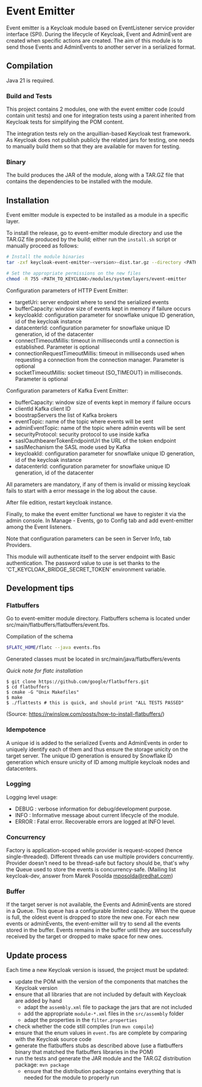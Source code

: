 # Event Emitter

Event emitter is a Keycloak module based on EventListener service provider interface (SPI).
During the lifecycle of Keycloak, Event and AdminEvent are created when specific actions are created.
The aim of this module is to send those Events and AdminEvents to another server in a serialized format.

## Compilation

Java 21 is required.

### Build and Tests
This project contains 2 modules, one with the event emitter code (could contain unit tests) and one for integration tests using a parent inherited from Keycloak tests for simplifying the
POM content.

The integration tests rely on the arquillian-based Keycloak test framework. As Keycloak does not publish publicly
the related jars for testing, one needs to manually build them so that they are available for maven for testing.

### Binary
The build produces the JAR of the module, along with a TAR.GZ file that contains the dependencies to be installed
with the module.

## Installation
Event emitter module is expected to be installed as a module in a specific layer.

To install the release, go to event-emitter module directory and use the TAR.GZ file produced by the build; either run the `install.sh` script
or manually proceed as follows:

```Bash
# Install the module binaries
tar -zxf keycloak-event-emitter-<version>-dist.tar.gz --directory <PATH_TO_KEYCLOAK>/modules/system/layers

# Set the appropriate permissions on the new files
chmod -R 755 <PATH_TO_KEYCLOAK>/modules/system/layers/event-emitter
```

Configuration parameters of HTTP Event Emitter:
* targetUri: server endpoint where to send the serialized events
* bufferCapacity: window size of events kept in memory if failure occurs
* keycloakId: configuration parameter for snowflake unique ID generation, id of the keycloak instance
* datacenterId: configuration parameter for snowflake unique ID generation, id of the datacenter
* connectTimeoutMillis: timeout in milliseconds until a connection is established. Parameter is optional
* connectionRequestTimeoutMillis: timeout in milliseconds used when requesting a connection from the connection manager. Parameter is optional
* socketTimeoutMillis: socket timeout (SO_TIMEOUT) in milliseconds. Parameter is optional

Configuration parameters of Kafka Event Emitter:
* bufferCapacity: window size of events kept in memory if failure occurs
* clientId Kafka client ID
* boostrapServers the list of Kafka brokers
* eventTopic: name of the topic where events will be sent
* adminEventTopic: name of the topic where admin events will be sent
* securityProtocol: security protocol to use inside kafka
* saslOauthbearerTokenEndpointUrl the URL of the token endpoint
* saslMechanism the SASL mode used by Kafka
* keycloakId: configuration parameter for snowflake unique ID generation, id of the keycloak instance
* datacenterId: configuration parameter for snowflake unique ID generation, id of the datacenter

All parameters are mandatory, if any of them is invalid or missing keycloak fails to start with a error message in the log about the cause.

After file edition, restart keycloak instance.

Finally, to make the event emitter functional we have to register it via the admin console.
In Manage - Events, go to Config tab and add event-emitter among the Event listeners.

Note that configuration parameters can be seen in Server Info, tab Providers.


This module will authenticate itself to the server endpoint with Basic authentication. The password value to use is set thanks to the 'CT_KEYCLOAK_BRIDGE_SECRET_TOKEN' environment variable.


## Development tips

### Flatbuffers

Go to event-emitter module directory.
Flatbuffers schema is located under src/main/flatbuffers/flatbuffers/event.fbs.

Compilation of the schema
```Bash
$FLATC_HOME/flatc --java events.fbs
```
Generated classes must be located in src/main/java/flatbuffers/events

*Quick note for flatc installation*
```Bashde 
$ git clone https://github.com/google/flatbuffers.git
$ cd flatbuffers
$ cmake -G "Unix Makefiles"
$ make
$ ./flattests # this is quick, and should print "ALL TESTS PASSED"
```
(Source: https://rwinslow.com/posts/how-to-install-flatbuffers/)


### Idempotence
A unique id is added to the serialized Events and AdminEvents in order to uniquely identify each of them and thus ensure the storage unicity on the target server.
The unique ID generation is ensured by Snowflake ID generation which ensure unicity of ID among multiple keycloak nodes and datacenters.


### Logging
Logging level usage:
* DEBUG : verbose information for debug/development purpose.
* INFO : Informative message about current lifecycle of the module.
* ERROR : Fatal error. Recoverable errors are logged at INFO level.

### Concurrency 
Factory is application-scoped while provider is request-scoped (hence single-threaded).
Different threads can use multiple providers concurrently.
Provider doesn't need to be thread-safe but factory should be, that's why the Queue used to store the events is concurrency-safe.
(Mailing list keycloak-dev, answer from Marek Posolda <mposolda@redhat.com>)

### Buffer
If the target server is not available, the Events and AdminEvents are stored in a Queue.
This queue has a configurable limited capacity. When the queue is full, the oldest event is dropped to store  the new one.
For each new events or adminEvents, the event-emitter will try to send all the events stored in the buffer.
Events remains in the buffer until they are successfully received by the target or dropped to make space for new ones.

## Update process
Each time a new Keycloak version is issued, the project must be updated:
* update the POM with the version of the components that matches the Keycloak version
* ensure that all libraries that are not included by default with Keycloak are added by hand
  * adapt the `assembly.xml` file to package the jars that are not included
  * add the appropriate `module-*.xml` files in the `src/assembly` folder
  * adapt the properties in the `filter.properties`
* check whether the code still compiles (run `mvn compile`)
* ensure that the enum values in `event.fbs` are complete by comparing with the Keycloak source code
* generate the flatbuffers stubs as described above (use a flatbuffers binary that matched the flatbuffers libraries in the POM)
* run the tests and generate the JAR module and the TAR.GZ distribution package: `mvn package`
  * ensure that the distribution package contains everything that is needed for the module to properly run

